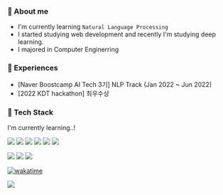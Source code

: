 ### 👏 About me

- I'm currently learning `Natural Language Processing`
- I started studying web development and recently I'm studying deep learning.
- I majored in Computer Enginerring

### 🌱 Experiences

- [Naver Boostcamp AI Tech 3기] NLP Track (Jan 2022 ~ Jun 2022)
- [2022 KDT hackathon] 최우수상

### 🔭 Tech Stack

I'm currently learning..!

<img src="https://img.shields.io/badge/Javascript-F7DF1E?style=flat-square&logo=JavaScript&logoColor=white"/></a>
<img src="https://img.shields.io/badge/Typescript-3178C6?style=flat-square&logo=TypeScript&logoColor=white"/></a>
<img src="https://img.shields.io/badge/React-61DAFB?style=flat-square&logo=React&logoColor=white"/></a>
<img src="https://img.shields.io/badge/NestJS-E0234E?style=flat-square&logo=NestJS&logoColor=white"/></a>
<img src="https://img.shields.io/badge/Apollo-311C87?style=flat-square&logo=Apollo GraphQL&logoColor=white"/></a>
<img src="https://img.shields.io/badge/GraphQL-E10098?style=flat-square&logo=GraphQL&logoColor=white"/></a>

<img src="https://img.shields.io/badge/Python-3776AB?style=flat-square&logo=Python&logoColor=white"/></a>
<img src="https://img.shields.io/badge/Streamlit-FF4B4B?style=flat-square&logo=Streamlit&logoColor=white"/></a>
<img src="https://img.shields.io/badge/PyTorch-EE4C2C?style=flat-square&logo=PyTorch&logoColor=white"/></a>

[![wakatime](https://wakatime.com/badge/user/f93286d1-7132-4090-a6d4-1139df2b40d7.svg)](https://wakatime.com/@f93286d1-7132-4090-a6d4-1139df2b40d7)

![](https://github-readme-stats.vercel.app/api?username=Sunjii&show_icons=true&bg_color=30,0ff1ce,904e95&title_color=fffed2&text_color=5142c1&count_private=true)


<!--
**Sunjii/Sunjii** is a ✨ _special_ ✨ repository because its `README.md` (this file) appears on your GitHub profile.

Here are some ideas to get you started:

- 🔭 I’m currently working on ...
- 🌱 I’m currently learning ...
- 👯 I’m looking to collaborate on ...
- 🤔 I’m looking for help with ...
- 💬 Ask me about ...
- 📫 How to reach me: ...
- 😄 Pronouns: ...
- ⚡ Fun fact: ...
-->
